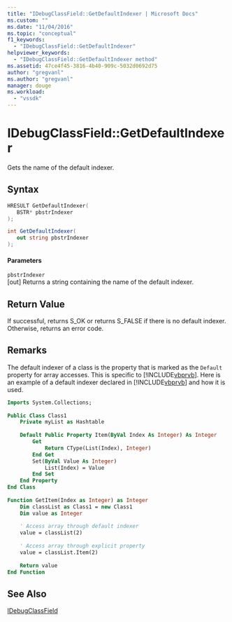 ```yaml
---
title: "IDebugClassField::GetDefaultIndexer | Microsoft Docs"
ms.custom: ""
ms.date: "11/04/2016"
ms.topic: "conceptual"
f1_keywords: 
  - "IDebugClassField::GetDefaultIndexer"
helpviewer_keywords: 
  - "IDebugClassField::GetDefaultIndexer method"
ms.assetid: 47ce4f45-3816-4b40-909c-5032d0692d75
author: "gregvanl"
ms.author: "gregvanl"
manager: douge
ms.workload: 
  - "vssdk"
---
```

# IDebugClassField::GetDefaultIndexer
Gets the name of the default indexer.  
  
## Syntax  
  
```cpp  
HRESULT GetDefaultIndexer(   
   BSTR* pbstrIndexer  
);  
```  
  
```csharp  
int GetDefaultIndexer(  
   out string pbstrIndexer  
);  
```  
  
#### Parameters  
 `pbstrIndexer`  
 [out] Returns a string containing the name of the default indexer.  
  
## Return Value  
 If successful, returns S_OK or returns S_FALSE if there is no default indexer. Otherwise, returns an error code.  
  
## Remarks  
 The default indexer of a class is the property that is marked as the `Default` property for array accesses. This is specific to [!INCLUDE[vbprvb](../../../code-quality/includes/vbprvb_md.md)]. Here is an example of a default indexer declared in [!INCLUDE[vbprvb](../../../code-quality/includes/vbprvb_md.md)] and how it is used.  
  
```vb  
Imports System.Collections;  
  
Public Class Class1  
    Private myList as Hashtable  
  
    Default Public Property Item(ByVal Index As Integer) As Integer  
        Get  
            Return CType(List(Index), Integer)  
        End Get  
        Set(ByVal Value As Integer)  
            List(Index) = Value  
        End Set  
    End Property  
End Class  
  
Function GetItem(Index as Integer) as Integer  
    Dim classList as Class1 = new Class1  
    Dim value as Integer  
  
    ' Access array through default indexer  
    value = classList(2)  
  
    ' Access array through explicit property  
    value = classList.Item(2)  
  
    Return value  
End Function  
```  
  
## See Also  
 [IDebugClassField](../../../extensibility/debugger/reference/idebugclassfield.md)